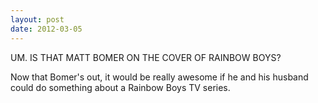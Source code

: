 ```yaml
---
layout: post
date: 2012-03-05
---
```


UM. IS THAT MATT BOMER ON THE COVER OF RAINBOW BOYS?

Now that Bomer's out, it would be really awesome if he and his husband could do something about a Rainbow Boys TV series. 
